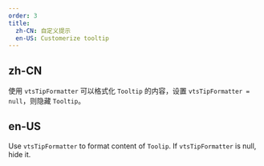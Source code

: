 ```yaml
---
order: 3
title:
  zh-CN: 自定义提示
  en-US: Customerize tooltip
---
```


## zh-CN

使用 `vtsTipFormatter` 可以格式化 `Tooltip` 的内容，设置 `vtsTipFormatter = null`，则隐藏 `Tooltip`。

## en-US

Use `vtsTipFormatter` to format content of `Toolip`. If `vtsTipFormatter` is null, hide it.


